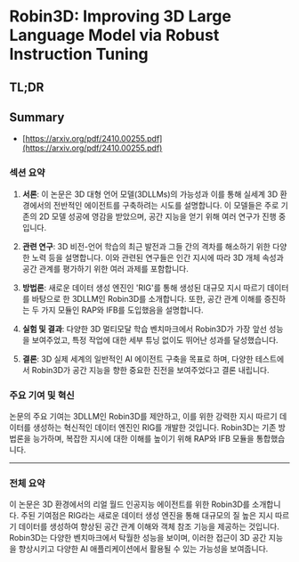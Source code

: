 # Robin3D: Improving 3D Large Language Model via Robust Instruction Tuning
## TL;DR
## Summary
- [https://arxiv.org/pdf/2410.00255.pdf](https://arxiv.org/pdf/2410.00255.pdf)

### 섹션 요약

1. **서론**: 이 논문은 3D 대형 언어 모델(3DLLMs)의 가능성과 이를 통해 실세계 3D 환경에서의 전반적인 에이전트를 구축하려는 시도를 설명합니다. 이 모델들은 주로 기존의 2D 모델 성공에 영감을 받았으며, 공간 지능을 얻기 위해 여러 연구가 진행 중입니다.

2. **관련 연구**: 3D 비전-언어 학습의 최근 발전과 그들 간의 격차를 해소하기 위한 다양한 노력 등을 설명합니다. 이와 관련된 연구들은 인간 지시에 따라 3D 개체 속성과 공간 관계를 평가하기 위한 여러 과제를 포함합니다.

3. **방법론**: 새로운 데이터 생성 엔진인 'RIG'를 통해 생성된 대규모 지시 따르기 데이터를 바탕으로 한 3DLLM인 Robin3D를 소개합니다. 또한, 공간 관계 이해를 증진하는 두 가지 모듈인 RAP와 IFB를 도입했음을 설명합니다.

4. **실험 및 결과**: 다양한 3D 멀티모달 학습 벤치마크에서 Robin3D가 가장 앞선 성능을 보여주었고, 특정 작업에 대한 세부 튜닝 없이도 뛰어난 성과를 달성했습니다.

5. **결론**: 3D 실제 세계의 일반적인 AI 에이전트 구축을 목표로 하며, 다양한 테스트에서 Robin3D가 공간 지능을 향한 중요한 진전을 보여주었다고 결론 내립니다.

### 주요 기여 및 혁신
논문의 주요 기여는 3DLLM인 Robin3D를 제안하고, 이를 위한 강력한 지시 따르기 데이터를 생성하는 혁신적인 데이터 엔진인 RIG를 개발한 것입니다. Robin3D는 기존 방법론을 능가하며, 복잡한 지시에 대한 이해를 높이기 위해 RAP와 IFB 모듈을 통합했습니다.

---

### 전체 요약
이 논문은 3D 환경에서의 리얼 월드 인공지능 에이전트를 위한 Robin3D를 소개합니다. 주된 기여점은 RIG라는 새로운 데이터 생성 엔진을 통해 대규모의 질 높은 지시 따르기 데이터를 생성하여 향상된 공간 관계 이해와 객체 참조 기능을 제공하는 것입니다. Robin3D는 다양한 벤치마크에서 탁월한 성능을 보이며, 이러한 접근이 3D 공간 지능을 향상시키고 다양한 AI 애플리케이션에서 활용될 수 있는 가능성을 보여줍니다.